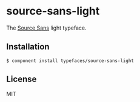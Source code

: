 
# source-sans-light
  
  The [Source Sans](https://typekit.com/fonts/source-sans-pro) light typeface.

## Installation

    $ component install typefaces/source-sans-light

## License

  MIT